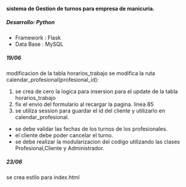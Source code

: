 #### sistema de Gestion de turnos para empresa de manicuria.

##### Desarrollo: Python

* Framework : Flask
* Data Base : MySQL


##### 19/06
modificacion de la tabla horarios_trabajo
se modifica la ruta calendar_profesional(profesional_id):
1. se crea de cero la logica para insersion para el update de la tabla horarios_trabajo
2. fix el envio del formulario al recargar la pagina. linea 85
3. se utiliza session para guardar el id del cliente y utilizarlo en calendar_profesional.

- se debe validar las fechas de los turnos de los profesionales.
- el cliente debe poder cancelar el turno.
- se debe realizar la modularizacion del codigo utilizando las clases Profesional,Cliente y Administrador.


##### 23/06
se crea estilo para index.html 




